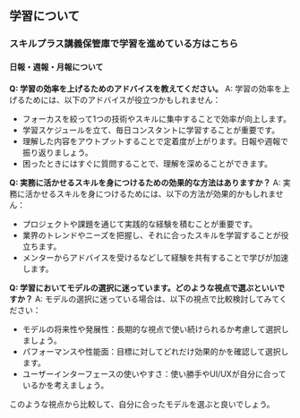 ## 学習について
### スキルプラス講義保管庫で学習を進めている方はこちら
#### 日報・週報・月報について

**Q: 学習の効率を上げるためのアドバイスを教えてください。**
A: 学習の効率を上げるためには、以下のアドバイスが役立つかもしれません：
- フォーカスを絞って1つの技術やスキルに集中することで効率が向上します。
- 学習スケジュールを立て、毎日コンスタントに学習することが重要です。
- 理解した内容をアウトプットすることで定着度が上がります。日報や週報で振り返りましょう。
- 困ったときにはすぐに質問することで、理解を深めることができます。

**Q: 実務に活かせるスキルを身につけるための効果的な方法はありますか？**
A: 実務に活かせるスキルを身につけるためには、以下の方法が効果的かもしれません：
- プロジェクトや課題を通じて実践的な経験を積むことが重要です。
- 業界のトレンドやニーズを把握し、それに合ったスキルを学習することが役立ちます。
- メンターからアドバイスを受けるなどして経験を共有することで学びが加速します。

**Q: 学習においてモデルの選択に迷っています。どのような視点で選ぶといいですか？**
A: モデルの選択に迷っている場合は、以下の視点で比較検討してみてください：
- モデルの将来性や発展性：長期的な視点で使い続けられるか考慮して選択しましょう。
- パフォーマンスや性能面：目標に対してどれだけ効果的かを確認して選択します。
- ユーザーインターフェースの使いやすさ：使い勝手やUI/UXが自分に合っているかを考えましょう。

このような視点から比較して、自分に合ったモデルを選ぶと良いでしょう。
